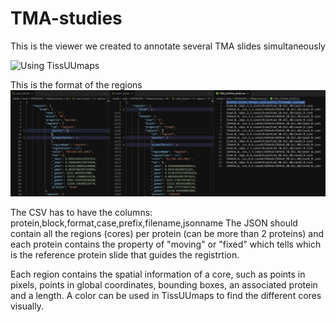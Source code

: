 TMA-studies
===========

This is the viewer we created to annotate several TMA slides simultaneously

![Using TissUUmaps](https://github.com/wahlby-lab/TMA-studies/blob/master/misc/TissUUmaps.gif)

This is the format of the regions
![JSON and CSV formats](https://github.com/wahlby-lab/TMA-studies/blob/master/misc/JSON-CSV-example.jpg)

The CSV has to have the columns: protein,block,format,case,prefix,filename,jsonname
The JSON should contain all the regions (cores) per protein (can be more than 2 proteins) and each protein contains the property of "moving" or "fixed" which tells which is the reference protein slide that guides the registrtion.

Each region contains the spatial information of a core, such as points in pixels, points in global coordinates, bounding boxes, an associated protein and a length. A color can be used in TissUUmaps to find the different cores visually.
